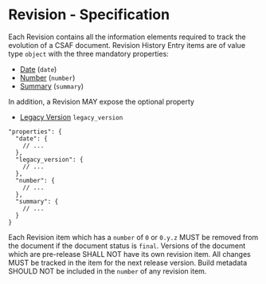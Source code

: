 # Revision - Specification

Each Revision contains all the information elements required to track the evolution of a CSAF document. Revision History
Entry items are of value type `object` with the three mandatory properties:

* [Date](revision/date-spec.en.md) (`date`)
* [Number](revision/number-spec.en.md) (`number`)
* [Summary](revision/summary-spec.en.md) (`summary`)

In addition, a Revision MAY expose the optional property

* [Legacy Version](revision/legacy_version-spec.en.md) `legacy_version`

```
"properties": {
  "date": {
    // ...
  },
  "legacy_version": {
    // ...
  },
  "number": {
    // ...
  },
  "summary": {
    // ...
  }
}
```

Each Revision item which has a `number` of `0` or `0.y.z` MUST be removed from the document if the document status is
`final`. Versions of the document which are pre-release SHALL NOT have its own revision item. All changes MUST be
tracked in the item for the next release version. Build metadata SHOULD NOT be included in the `number` of any revision
item.

